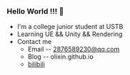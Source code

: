 ### Hello World !!! 👋

- I'm a college junior student at USTB
- Learning UE && Unity && Rendering
- Contact me
  - Email -- 2876589230@qq.com
  - Blog -- olixin.github.io
  - [bilibili](https://space.bilibili.com/3546569741699590/channel/seriesdetail?sid=3719473)
